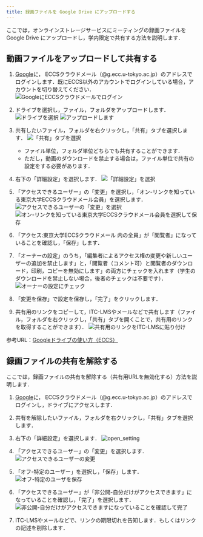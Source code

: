 ```yaml
---
title: 録画ファイルを Google Drive にアップロードする
---
```


ここでは，オンラインストレージサービスにミーティングの録画ファイルを Google Drive にアップロードし，学内限定で共有する方法を説明します． 

## 動画ファイルをアップロードして共有する

1. [Google](http://mail.google.com/a/g.ecc.u-tokyo.ac.jp)に， ECCSクラウドメール（@g.ecc.u-tokyo.ac.jp）のアドレスでログインします．既にECCS以外のアカウントでログインしている場合，アカウントを切り替えてください．
![GoogleにECCSクラウドメールでログイン](img/videosharing_faculty_members_1.jpg)

2. ドライブを選択し，ファイル，フォルダをアップロードします．
![ドライブを選択](img/videosharing_faculty_members_2.jpg)
![アップロードします](img/videosharing_faculty_members_3.jpg)

3. 共有したいファイル，フォルダを右クリックし，「共有」タブを選択します．
![「共有」タブを選択](img/videosharing_faculty_members_4.jpg)

    * ファイル単位，フォルダ単位どちらでも共有することができます．
    * ただし，動画のダウンロードを禁止する場合は，ファイル単位で共有の設定をする必要があります．

4. 右下の「詳細設定」を選択します．
![「詳細設定」を選択](img/videosharing_faculty_members_5.jpg)

5. 「アクセスできるユーザー」の「変更」を選択し，「オン-リンクを知っている東京大学ECCSクラウドメール会員」を選択します．
![アクセスできるユーザーの「変更」を選択](img/videosharing_faculty_members_6.jpg)
![オン-リンクを知っている東京大学ECCSクラウドメール会員を選択して保存](img/videosharing_faculty_members_7.jpg)

6. 「アクセス:東京大学ECCSクラウドメール 内の全員」が「閲覧者」になっていることを確認し，「保存」します．

7. 「オーナーの設定」のうち，「編集者によるアクセス権の変更や新しいユーザーの追加を禁止します」と，「閲覧者（コメント可）と閲覧者のダウンロード，印刷，コピーを無効にします」の両方にチェックを入れます（学生のダウンロードを禁止しない場合，後者のチェックは不要です）．
![オーナーの設定にチェック](img/videosharing_faculty_members_8.jpg)

8. 「変更を保存」で設定を保存し，「完了」をクリックします．

9. 共有用のリンクをコピーして，ITC-LMSやメールなどで共有します（ファイル，フォルダを右クリックし，「共有」タブを開くことで，共有用のリンクを取得することができます）．
![共有用のリンクをITC-LMSに貼り付け](img/videosharing_faculty_members_9.jpg)

参考URL：[Googleドライブの使い方（ECCS）](https://www.ecc.u-tokyo.ac.jp/announcement/2017/04/27_2503.html)


## 録画ファイルの共有を解除する
ここでは，録画ファイルの共有を解除する（共有用URLを無効化する）方法を説明します．

1. [Google](http://mail.google.com/a/g.ecc.u-tokyo.ac.jp)に， ECCSクラウドメール（@g.ecc.u-tokyo.ac.jp）のアドレスでログインし，ドライブにアクセスします．
2. 共有を解除したいファイル，フォルダを右クリックし，「共有」タブを選択します．
3. 右下の「詳細設定」を選択します．
![open_setting](img/videosharing_faculty_members_21.jpg)

4. 「アクセスできるユーザー」の「変更」を選択します．
![アクセスできるユーザーの変更](img/videosharing_faculty_members_22.jpg)

5. 「オフ-特定のユーザー」を選択し，「保存」します．
![オフ-特定のユーザを保存](img/videosharing_faculty_members_23.jpg)

6. 「アクセスできるユーザー」が「非公開-自分だけがアクセスできます」になっていることを確認し，「完了」を選択します．
![非公開-自分だけがアクセスできますになっていることを確認して完了](img/videosharing_faculty_members_24.jpg)

7. ITC-LMSやメールなどで、リンクの期限切れを告知します．もしくはリンクの記述を削除します．
